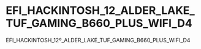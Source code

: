 # EFI_HACKINTOSH_12_ALDER_LAKE_TUF_GAMING_B660_PLUS_WIFI_D4
EFI_HACKINTOSH_12º_ALDER_LAKE_TUF_GAMING_B660_PLUS_WIFI_D4
